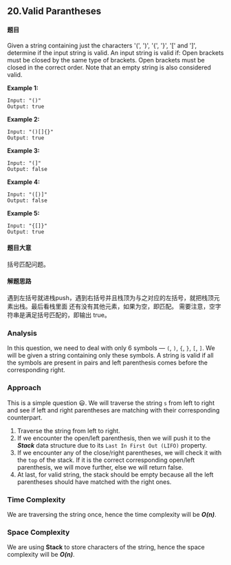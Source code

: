 ﻿## 20.Valid Parantheses
#### 题⽬
Given a string containing just the characters '(', ')', '{', '}', '[' and ']', determine if the input string is
valid.
An input string is valid if:
Open brackets must be closed by the same type of brackets.
Open brackets must be closed in the correct order.
Note that an empty string is also considered valid.

****Example 1:****

	Input: "()"
	Output: true
****Example 2:****

	Input: "()[]{}"
	Output: true
****Example 3:****

	Input: "(]"
	Output: false
****Example 4:****

	Input: "([)]"
	Output: false
****Example 5:****

	Input: "{[]}"
	Output: true
#### 题⽬⼤意
括号匹配问题。
#### 解题思路
遇到左括号就进栈push，遇到右括号并且栈顶为与之对应的左括号，就把栈顶元素出栈。最后看栈⾥⾯
还有没有其他元素，如果为空，即匹配。
需要注意，空字符串是满⾜括号匹配的，即输出 true。

### [](https://redquark.org/leetcode/0020-valid-parentheses/#Analysis)Analysis

In this question, we need to deal with only 6 symbols — `(`, `)`, `{`, `}`, `[`, `]`. We will be given a string containing only these symbols. A string is valid if all the symbols are present in pairs and left parenthesis comes before the corresponding right.

### [](https://redquark.org/leetcode/0020-valid-parentheses/#Approach)Approach

This is a simple question 😃. We will traverse the string `s` from left to right and see if left and right parentheses are matching with their corresponding counterpart.

1. Traverse the string from left to right.
2. If we encounter the open/left parenthesis, then we will push it to the **_Stack_** data structure due to its `Last In First Out (LIFO)` property.
3. If we encounter any of the close/right parentheses, we will check it with the `top` of the stack. If it is the correct corresponding open/left parenthesis, we will move further, else we will return false.
4. At last, for valid string, the stack should be empty because all the left parentheses should have matched with the right ones.

### [](https://redquark.org/leetcode/0020-valid-parentheses/#time-complexity)Time Complexity

We are traversing the string once, hence the time complexity will be **_O(n)_**.

### [](https://redquark.org/leetcode/0020-valid-parentheses/#space-complexity)Space Complexity

We are using **Stack** to store characters of the string, hence the space complexity will be **_O(n)_**.